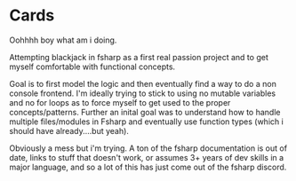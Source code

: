 # Cards

Oohhhh boy what am i doing.

Attempting blackjack in fsharp as a first real passion project and to get myself comfortable with functional concepts.

Goal is to first model the logic and then eventually find a way to do a non console frontend.  I'm ideally trying to stick to using no mutable variables and no for loops as to force myself to get used to the proper concepts/patterns.  Further an inital goal was to understand how to handle multiple files/modules in Fsharp and eventually use function types (which i should have already....but yeah).

Obviously a mess but i'm trying. A ton of the fsharp documentation is out of date, links to stuff that doesn't work, or assumes 3+ years of dev skills in a major language, and so a lot of this has just come out of the fsharp discord.
